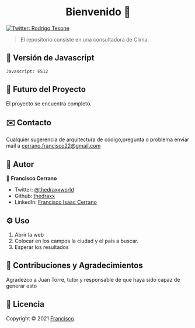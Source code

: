 <h1 align="center">Bienvenido 👋</h1>
<p>
  <a href="https://twitter.com/ThedraxxWorld" target="_blank">
    <img alt="Twitter: Rodrigo Tesone" src="https://img.shields.io/twitter/follow/ThedraxxWorld.svg?style=social" />
  </a>
</p>

> El repositorio consiste en una consultadora de Clima.</br>

## 🦁 Versión de Javascript

```
Javascript: ES12
```

## 🔮 Futuro del Proyecto

El proyecto se encuentra completo. 

## ✉️ Contacto

Cualquier sugerencia de arquitectura de código,pregunta o problema enviar mail a cerrano.francisco22@gmail.com 

## 🤔 Autor

👤 **Francisco Cerrano**

* Twitter: [@thedraxxworld](https://twitter.com/ThedraxxWorld)
* Github: [thedraxx](https://github.com/thedraxx)
* LinkedIn: [Francisco Isaac Cerrano](https://www.linkedin.com/in/cerranofrancisco/)

## ⚙️ Uso

1. Abrir la web
2. Colocar en los campos la ciudad y el pais a buscar.
3. Esperar los resultados

## 🤝 Contribuciones y Agradecimientos

Agradezco a Juan Torre, tutor y responsable de que haya sido capaz de generar esto

## 📝 Licencia

Copyright © 2021 [Francisco](https://github.com/thedraxx).<br />
